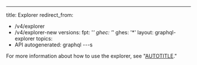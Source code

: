 ---
title: Explorer
redirect_from:
  - /v4/explorer
  - /v4/explorer-new
versions:
  fpt: '*'
  ghec: '*'
  ghes: '*'
layout: graphql-explorer
topics:
  - API
autogenerated: graphql
---s

For more information about how to use the explorer, see "[AUTOTITLE](/graphql/guides/using-the-explorer)."

<!-- Content after this section is automatically generated -->
<!-- See pages/[versionId]/graphql/overview/explorer.tsx -->
